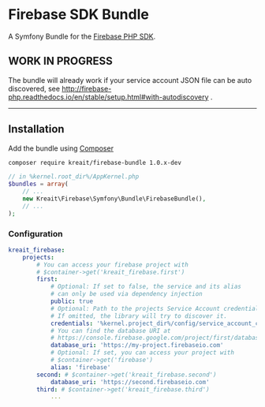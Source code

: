 # Firebase SDK Bundle

A Symfony Bundle for the [Firebase PHP SDK](https://github.com/kreait/firebase-php).

## WORK IN PROGRESS

The bundle will already work if your service account JSON file can be
auto discovered,
see http://firebase-php.readthedocs.io/en/stable/setup.html#with-autodiscovery .

---

## Installation

Add the bundle using [Composer](https://getcomposer.org)

```bash
composer require kreait/firebase-bundle 1.0.x-dev
```

```php
// in %kernel.root_dir%/AppKernel.php
$bundles = array(
    // ...
    new Kreait\Firebase\Symfony\Bundle\FirebaseBundle(),
    // ...
);
```
### Configuration

```yaml
kreait_firebase:
    projects:
        # You can access your firebase project with
        # $container->get('kreait_firebase.first')
        first:
            # Optional: If set to false, the service and its alias
            # can only be used via dependency injection
            public: true
            # Optional: Path to the projects Service Account credentials file
            # If omitted, the library will try to discover it.
            credentials: '%kernel.project_dir%/config/service_account_credentials.json'
            # You can find the database URI at 
            # https://console.firebase.google.com/project/first/database/data
            database_uri: 'https://my-project.firebaseio.com'
            # Optional: If set, you can access your project with
            # $container->get('firebase') 
            alias: 'firebase'
        second: # $container->get('kreait_firebase.second')
            database_uri: 'https://second.firebaseio.com'
        third: # $container->get('kreait_firebase.third')
            ...
        
```
